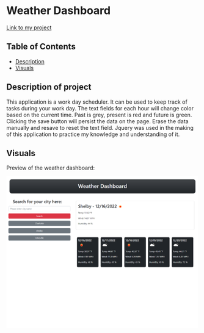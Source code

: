 # Weather Dashboard

[Link to my project](https://smoke5643.github.io/weather-dashboard/)

## Table of Contents
- [Description](#description-of-project)
- [Visuals](#visuals)

## Description of project


This application is a work day scheduler. It can be used to keep track of tasks during your work day. The text fields for each hour will change color based on the current time. Past is grey, present is red and future is green. Clicking the save button will persist the data on the page. Erase the data manually and resave to reset the text field. Jquery was used in the making of this application to practice my knowledge and understanding of it.

## Visuals

Preview of the weather dashboard:

![image](assets/images/screenshot.png)